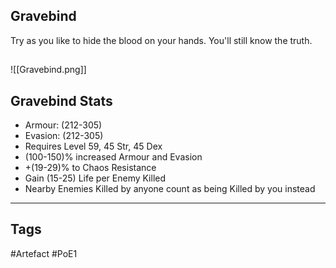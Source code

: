 ## Gravebind
Try as you like to hide the
blood on your hands. You'll
still know the truth.
##
![[Gravebind.png]]
## Gravebind Stats
- Armour: (212-305)
- Evasion: (212-305)
- Requires Level 59, 45 Str, 45 Dex
- (100-150)% increased Armour and Evasion
- +(19-29)% to Chaos Resistance
- Gain (15-25) Life per Enemy Killed
- Nearby Enemies Killed by anyone count as being Killed by you instead


---
## Tags
#Artefact
#PoE1